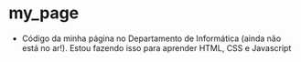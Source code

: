 # my_page
- Código da minha página no Departamento de Informática (ainda não está no ar!). Estou fazendo isso para aprender HTML, CSS e Javascript
